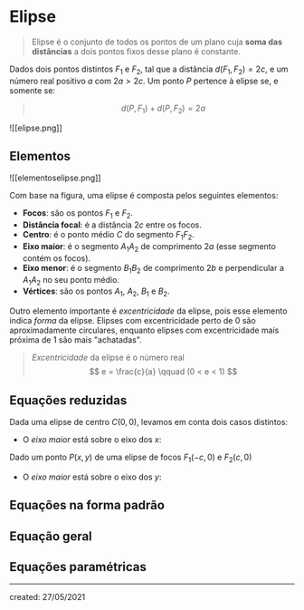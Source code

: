 # Elipse
> Elipse é o conjunto de todos os pontos de um plano cuja **soma das distâncias** a dois pontos fixos desse plano é constante.

Dados dois pontos distintos $F_1$ e $F_2$, tal que a distância $d(F_1, F_2) = 2c$, e um número real positivo $a$ com $2a > 2c$. Um ponto $P$ pertence à elipse se, e somente se:
>$$
  d(P,F_1) + d(P,F_2) = 2a
>$$

![[elipse.png]]

## Elementos

![[elementoselipse.png]]

Com base na figura, uma elipse é composta pelos seguintes elementos:

- **Focos**: são os pontos $F_1$ e $F_2$.
- **Distância focal**: é a distância $2c$ entre os focos.
- **Centro**: é o ponto médio $C$ do segmento $F_1F_2$.
- **Eixo maior**: é o segmento $A_1A_2$ de comprimento $2a$ (esse segmento contém os focos).
- **Eixo menor**: é o segmento $B_1B_2$ de comprimento $2b$ e perpendicular a $A_1A_2$ no seu ponto médio.
- **Vértices**: são os pontos $A_1$, $A_2$, $B_1$ e $B_2$.

Outro elemento importante é *excentricidade* da elipse, pois esse elemento indica *forma* da elipse. Elipses com excentricidade perto de $0$ são aproximadamente circulares, enquanto elipses com excentricidade mais próxima de $1$ são mais "achatadas".

> *Excentricidade* da elipse é o número real
>$$
  e = \frac{c}{a} \qquad (0 < e < 1)
>$$

## Equações reduzidas
Dada uma elipse de centro $C(0,0)$, levamos em conta dois casos distintos:

- O *eixo maior* está sobre o eixo dos $x$:

Dado um ponto $P(x,y)$ de uma elipse de focos $F_1(-c,0)$ e $F_2(c,0)$


- O *eixo maior* está sobre o eixo dos $y$:


## Equações na forma padrão

## Equação geral

## Equações paramétricas

---

created: 27/05/2021
